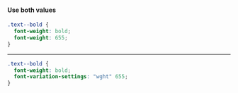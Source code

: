#### Use both values

```css
.text--bold {
  font-weight: bold;
  font-weight: 655;
}
```
---
```css
.text--bold {
  font-weight: bold;
  font-variation-settings: "wght" 655;
}
```
